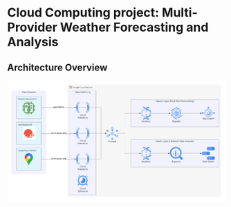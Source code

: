 # Cloud Computing project: Multi-Provider Weather Forecasting and Analysis

## Architecture Overview

![Architecture](/architecture.png)